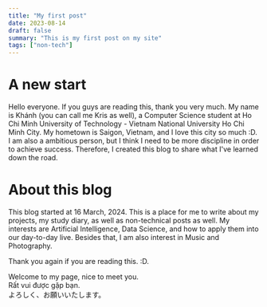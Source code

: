 ```yaml
---
title: "My first post"
date: 2023-08-14
draft: false
summary: "This is my first post on my site"
tags: ["non-tech"]
---
```


# A new start 

Hello everyone. If you guys are reading this, thank you very much.
My name is Khánh (you can call me Kris as well), a Computer Science student at Ho Chi Minh University of Technology - Vietnam National University Ho Chi Minh City. My hometown is Saigon, Vietnam, and I love this city so much :D. I am also a ambitious person, but I think I need to be more discipline in order to achieve success. Therefore, I created this blog to share what I've learned down the road.

# About this blog 
This blog started at 16 March, 2024. This is a place for me to write about my projects, my study diary, as well as non-technical posts as well. My interests are Artificial Intelligence, Data Science, and how to apply them into our day-to-day live. Besides that, I am also interest in Music and Photography. 

Thank you again if you are reading this. :D.

Welcome to my page, nice to meet you.  
Rất vui được gặp bạn.  
よろしく、お願いいたします。